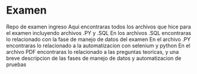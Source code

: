 # Examen
Repo de examen ingreso
Aqui encontraras todos los archivos que hice para el examen incluyendo archivos .PY y .SQL
  En los archivos .SQL encontraras lo relacionado con la fase de manejo de datos del examen
  En el archivo .PY encontraras lo relacionado a la automatizacion con selenium y python
  En el archivo PDF encontraras lo relacionado a las preguntas teoricas, y una breve descripcion de las fases de manejo de datos y automatizacion de pruebas
